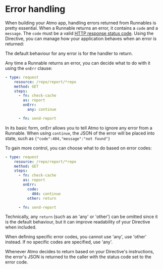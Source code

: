 # Error handling

When building your Atmo app, handling errors returned from Runnables 
is pretty essential. When a Runnable returns an error, it contains 
a `code` and a `message`. The `code` must be a valid 
[HTTP response status code](https://developer.mozilla.org/en-US/docs/Web/HTTP/Status). 
Using the Directive, you can manage how your application behaves when an error is returned:

The default behaviour for any error is for the handler to return.

Any time a Runnable returns an error, you can decide what to do with it 
using the `onErr` clause:

```yaml
- type: request
    resource: /repo/report/*repo
    method: GET
    steps:
      - fn: check-cache
        as: report
        onErr:
          any: continue

      - fn: send-report
```

In its basic form, onErr allows you to tell Atmo to ignore any error from 
a Runnable. When using `continue`, the JSON of the error will be placed 
into state, such as `{"code":404,"message":"not found"}`

To gain more control, you can choose what to do based on error codes:

```yaml
- type: request
    resource: /repo/report/*repo
    method: GET
    steps:
      - fn: check-cache
        as: report
        onErr:
          code:
            404: continue
          other: return

      - fn: send-report
```

Technically, any `return` (such as an 'any' or 'other') can be omitted 
since it is the default behaviour, but it can improve readability of 
your Directive when included.

When defining specific error codes, you cannot use 'any', use 'other' instead. 
If no specific codes are specified, use 'any'.

Whenever Atmo decides to return based on your Directive's instructions, 
the error's JSON is returned to the caller with the status code set to the 
error code.

